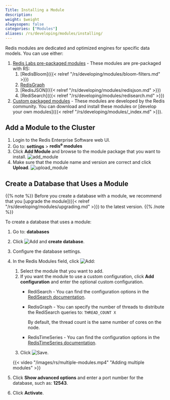 ```yaml
---
Title: Installing a Module
description:
weight: $weight
alwaysopen: false
categories: ["Modules"]
aliases: /rs/developing/modules/installing/
---
```

Redis modules are dedicated and optimized engines for specific data models.
You can use either:

1. [Redis Labs pre-packaged modules](https://redislabs.com/redis-enterprise/software/downloads/#tabTwo) - These modules are pre-packaged with RS:
    1. [RedisBloom]({{< relref "/rs/developing/modules/bloom-filters.md" >}})
    1. [RedisGraph](https://oss.redislabs.com/redisgraph/#quickstart)
    1. [RedisJSON]({{< relref "/rs/developing/modules/redisjson.md" >}})
    1. [RediSearch]({{< relref "/rs/developing/modules/redisearch.md" >}})
1. [Custom packaged modules](https://redislabs.com/community/redis-modules-hub/) - These modules are developed by the Redis community.
    You can download and install these modules or [develop your own modules]({{< relref "/rs/developing/modules/_index.md" >}}).

## Add a Module to the Cluster

1. Login to the Redis Enterprise Software web UI.
1. Go to: **settings** > **redis<sup>e</sup> modules**
1. Click **Add Module** and browse to the module package that you want to install.
    ![add_module](/images/rs/add_module.png)
1. Make sure that the module name and version are correct and click **Upload**.
    ![upload_module](/images/rs/upload_module.png)

## Create a Database that Uses a Module

{{% note %}}
Before you create a database with a module,
we recommend that you [upgrade the module]({{< relref "/rs/developing/modules/upgrading.md" >}}) to the latest version.
{{% /note %}}

To create a database that uses a module:

1. Go to: **databases**
1. Click ![Add](/images/rs/icon_add.png#no-click "Add") and **create database**.
1. Configure the database settings.
1. In the Redis Modules field, click ![Add](/images/rs/icon_add.png#no-click "Add"):
    1. Select the module that you want to add.
    1. If you want the module to use a custom configuration, click **Add configuration** and enter the optional custom configuration.
        - RediSearch - You can find the configuration options in the [RediSearch documentation](https://oss.redislabs.com/redisearch/Configuring.html#redisearch_configuration_options).
        - RedisGraph - You can specify the number of threads to distribute the RediSearch queries to: `THREAD_COUNT X`

            By default, the thread count is the same number of cores on the node.
        - RedisTimeSeries - You can find the configuration options in the [RedisTimeSeries documentation](https://oss.redislabs.com/redistimeseries/configuration/#redistimeseries-configuration-options).
    1. Click ![Save](/images/rs/icon_save.png#no-click "Save").

    {{< video "/images/rs/multiple-modules.mp4" "Adding multiple modules" >}}

1. Click **Show advanced options** and enter a port number for the database, such as: **12543**.
1. Click **Activate**.
